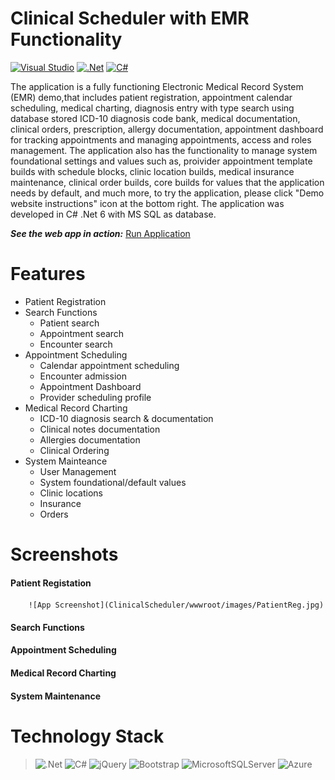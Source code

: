 # Clinical Scheduler with EMR Functionality
[![Visual Studio](https://img.shields.io/badge/Microsoft%20Visual%20Studio-6C33AF?style=for-the-badge&logo=visual%20studio)](https://visualstudio.microsoft.com/) [![.Net](https://img.shields.io/badge/.NET%206-5C2D91?style=for-the-badge&logo=.net&logoColor=white)](https://dotnet.microsoft.com/en-us/download/dotnet/6.0)	[![C#](https://img.shields.io/badge/c%23-%23239120.svg?style=for-the-badge&logo=c-sharp&logoColor=white)](https://docs.microsoft.com/en-us/dotnet/csharp/)

The application is a fully functioning Electronic Medical Record System (EMR) demo,that includes patient registration, appointment calendar scheduling, medical charting, diagnosis entry with type search using database stored ICD-10 diagnosis code bank, medical documentation, clinical orders, prescription, allergy documentation, appointment dashboard for tracking appointments and managing appointments, access and roles management. The application also has the functionality to manage system foundational settings and values such as, proivider appointment template builds with schedule blocks, clinic location builds, medical insurance maintenance, clinical order builds, core builds for values that the application needs by default, and much more, to try the application, please click "Demo website instructions" icon at the bottom right. The application was developed in C# .Net 6 with MS SQL as database.

***See the web app in action:*** <a href="https://clinicemrscheduler.azurewebsites.net/">Run Application</a>


# Features

* Patient Registration
* Search Functions
    * Patient search
    * Appointment search
    * Encounter search
* Appointment Scheduling
    * Calendar appointment scheduling
    * Encounter admission
    * Appointment Dashboard
    * Provider scheduling profile
* Medical Record Charting
    * ICD-10 diagnosis search & documentation
    * Clinical notes documentation
    * Allergies documentation
    * Clinical Ordering 
* System Mainteance
    * User Management
    * System foundational/default values
    * Clinic locations
    * Insurance
    * Orders


# Screenshots
#### Patient Registation
        ![App Screenshot](ClinicalScheduler/wwwroot/images/PatientReg.jpg)
#### Search Functions
#### Appointment Scheduling
#### Medical Record Charting
#### System Maintenance

# Technology Stack
> ![.Net](https://img.shields.io/badge/.NET%206-5C2D90?style=for-the-badge&logo=.net&logoColor=white)
> ![C#](https://img.shields.io/badge/c%23-%23239120.svg?style=for-the-badge&logo=c-sharp&logoColor=white) 
> ![jQuery](https://img.shields.io/badge/jquery-%230769AD.svg?style=for-the-badge&logo=jquery&logoColor=white)
> ![Bootstrap](https://img.shields.io/badge/bootstrap-%23563D7C.svg?style=for-the-badge&logo=bootstrap&logoColor=white)
> ![MicrosoftSQLServer](https://img.shields.io/badge/Microsoft%20SQL%20Sever-CC2927?style=for-the-badge&logo=microsoft%20sql%20server&logoColor=white)
> ![Azure](https://img.shields.io/badge/azure-%230072C6.svg?style=for-the-badge&logo=microsoftazure&logoColor=white)
